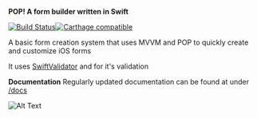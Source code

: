 **POP! A form builder written in Swift**

[![Build Status](https://travis-ci.com/bikisDesign/Swift_POP_Form.svg?branch=master)](https://travis-ci.com/bikisDesign/Swift_POP_Form)[![Carthage compatible](https://img.shields.io/badge/Carthage-compatible-4BC51D.svg?style=flat)](https://github.com/Carthage/Carthage)

A basic form creation system that uses MVVM and POP to quickly create and customize iOS forms

It uses [SwiftValidator](https://github.com/SwiftValidatorCommunity/SwiftValidator) and for it's validation

**Documentation** 
Regularly updated documentation can be found at under [/docs]()

![Alt Text](https://raw.githubusercontent.com/bikisDesign/Swift_POP_Form/master/demo/popFormDemo.gif)




